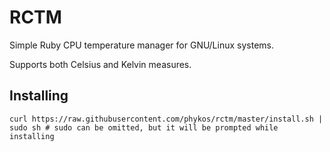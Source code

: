 # RCTM
Simple Ruby CPU temperature manager for GNU/Linux systems.

Supports both Celsius and Kelvin measures. 

## Installing
`curl https://raw.githubusercontent.com/phykos/rctm/master/install.sh | sudo sh # sudo can be omitted, but it will be prompted while installing` 
